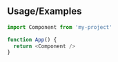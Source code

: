 
## Usage/Examples

```javascript
import Component from 'my-project'

function App() {
  return <Component />
}
```

